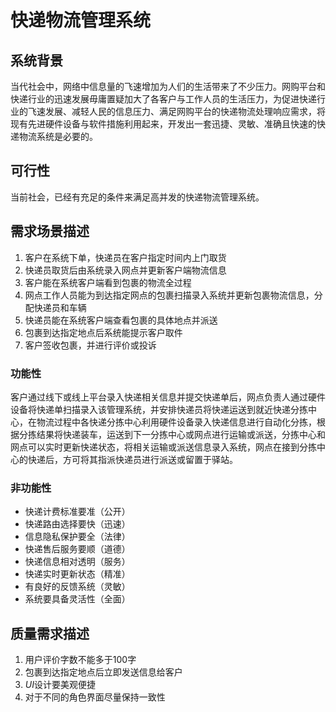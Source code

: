 # 快递物流管理系统

## 系统背景
当代社会中，网络中信息量的飞速增加为人们的生活带来了不少压力。网购平台和快递行业的迅速发展毋庸置疑加大了各客户与工作人员的生活压力，为促进快递行业的飞速发展、减轻人民的信息压力、满足网购平台的快递物流处理响应需求，将现有先进硬件设备与软件措施利用起来，开发出一套迅捷、灵敏、准确且快速的快递物流系统是必要的。

## 可行性
当前社会，已经有充足的条件来满足高并发的快递物流管理系统。

## 需求场景描述
1. 客户在系统下单，快递员在客户指定时间内上门取货
2. 快递员取货后由系统录入网点并更新客户端物流信息
3. 客户能在系统客户端看到包裹的物流全过程
4. 网点工作人员能为到达指定网点的包裹扫描录入系统并更新包裹物流信息，分配快递员和车辆
5. 快递员能在系统客户端查看包裹的具体地点并派送
6. 包裹到达指定地点后系统能提示客户取件
7. 客户签收包裹，并进行评价或投诉


### 功能性
客户通过线下或线上平台录入快递相关信息并提交快递单后，网点负责人通过硬件设备将快递单扫描录入该管理系统，并安排快递员将快递运送到就近快递分拣中心，在物流过程中各快递分拣中心利用硬件设备录入快递信息进行自动化分拣，根据分拣结果将快递装车，运送到下一分拣中心或网点进行运输或派送，分拣中心和网点可以实时更新快递状态，将相关运输或派送信息录入系统，网点在接到分拣中心的快递后，方可将其指派快递员进行派送或留置于驿站。

### 非功能性
- 快递计费标准要准（公开）
- 快递路由选择要快（迅速）
- 信息隐私保护要全（法律）
- 快递售后服务要顺（道德）
- 快递信息相对透明（服务）
- 快递实时更新状态（精准）
- 有良好的反馈系统（灵敏）
- 系统要具备灵活性（全面）

## 质量需求描述
1. 用户评价字数不能多于100字
2. 包裹到达指定地点后立即发送信息给客户
3. $UI$设计要美观便捷
4. 对于不同的角色界面尽量保持一致性